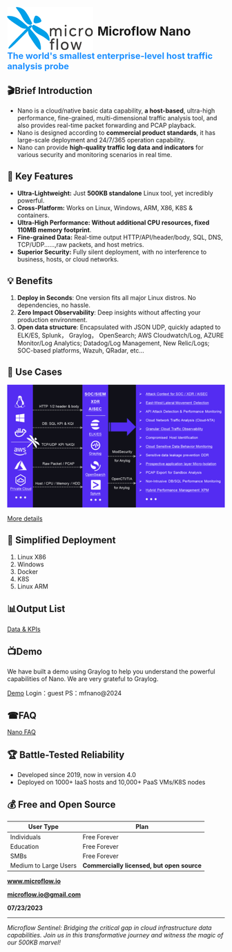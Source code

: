 <img src="https://github.com/Microflow-IO/microflow-nano/blob/main/docs/github_microflow_B.png" alt="logo" style="float:left; margin-right:10px;" />

  

# Microflow Nano

  

<h2 style="font-size: 20px;color: #1E90FF;">The world's smallest enterprise-level host traffic analysis probe</h3>  
  

  

## 🎬Brief Introduction

- Nano is a cloud/native basic data capability, **a host-based**, ultra-high performance, fine-grained, multi-dimensional traffic analysis tool, and also provides real-time packet forwarding and PCAP playback.
- Nano is designed according to **commercial product standards**, it has large-scale deployment and 24/7/365 operation capability. 
- Nano can provide **high-quality traffic log data and indicators** for various security and monitoring scenarios in real time.



## 🚀 Key Features

- **Ultra-Lightweight:** Just **500KB standalone** Linux tool, yet incredibly powerful.
- **Cross-Platform:** Works on Linux, Windows, ARM, X86, K8S & containers.
- **Ultra-High Performance: Without additional CPU resources, fixed 110MB memory footprint**.
- **Fine-grained Data:** Real-time output HTTP/API/header/body, SQL, DNS, TCP/UDP......,raw packets, and host metrics.
- **Superior Security:** Fully silent deployment, with no interference to business, hosts, or cloud networks.



## 💡 Benefits

1. **Deploy in Seconds**: One version fits all major Linux distros. No dependencies, no hassle.
2. **Zero Impact Observability**: Deep insights without affecting your production environment.
3. **Open data structure**: Encapsulated with JSON UDP, quickly adapted to ELK/ES, Splunk， Graylog， OpenSearch; AWS Cloudwatch/Log, AZURE Monitor/Log Analytics; Datadog/Log Management, New Relic/Logs; SOC-based platforms, Wazuh, QRadar, etc...



## 🎯 Use Cases

![function](https://github.com/Microflow-IO/microflow-nano/blob/main/docs/Examples%20of%20typical%20%20scenarios.png)

[More details](https://github.com/Microflow-IO/microflow-nano/blob/main/docs/Examples%20of%20typical%20%20scenarios.md)



## 🚦 Simplified Deployment

1. Linux X86
2. Windows
3. Docker
4. K8S
5. Linux ARM

  

## 📊Output List

[Data & KPIs](https://github.com/Microflow-IO/microflow-nano/blob/main/docs/Nano_Output_List.md)

 

## 📺Demo

We have built a demo using Graylog to help you understand the powerful capabilities of Nano. We are very grateful to Graylog.

[Demo](https://demo.microflow.io/)	Login：guest	PS：mfnano@2024

 

## ☎FAQ

[Nano FAQ](https://github.com/Microflow-IO/microflow-nano/blob/657b7da5e14ca2455c2d650d2562605143c9dab3/Nano_FAQ.md)



## 🏆 Battle-Tested Reliability

- Developed since 2019, now in version 4.0
- Deployed on 1000+ IaaS hosts and 10,000+ PaaS VMs/K8S nodes



## 💰 Free and Open Source

| User Type             | Plan                                       |
| --------------------- | ------------------------------------------ |
| Individuals           | Free Forever                               |
| Education             | Free Forever                               |
| SMBs                  | Free Forever                               |
| Medium to Large Users | **Commercially licensed, but open source** |





**www.microflow.io**

**microflow.io@gmail.com**

**07/23/2023**



---

*Microflow Sentinel: Bridging the critical gap in cloud infrastructure data capabilities. Join us in this transformative journey and witness the magic of our 500KB marvel!*
